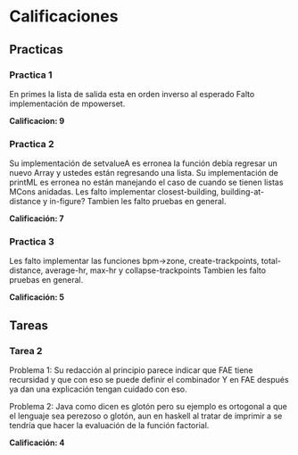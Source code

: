 # Calificaciones

## Practicas

### Practica 1

En primes la lista de salida esta en orden inverso al esperado
Falto implementación de mpowerset.

**Calificacion: 9**

### Practica 2
Su implementación de setvalueA es erronea la función debía regresar
un nuevo Array y ustedes están regresando una lista.
Su implementación de printML es erronea no están manejando el caso 
de cuando se tienen listas MCons anidadas.
Les falto implementar closest-building, building-at-distance y in-figure?
Tambien les falto pruebas en general.

**Calificación: 7**

### Practica 3

Les falto implementar las funciones bpm->zone, create-trackpoints, total-distance, average-hr, max-hr y collapse-trackpoints
Tambien les falto pruebas en general.

**Calificación: 5**

## Tareas

### Tarea 2

Problema 1: Su redacción al principio parece indicar que FAE tiene recursidad y que con eso se puede definir el combinador Y en FAE después ya dan una explicación tengan cuidado con eso.

Problema 2: Java como dicen es glotón pero su ejemplo es ortogonal a que el
lenguaje sea perezoso o glotón, aun en haskell al tratar de imprimir a se
tendría que hacer la evaluación de la función factorial.

**Calificación: 4**